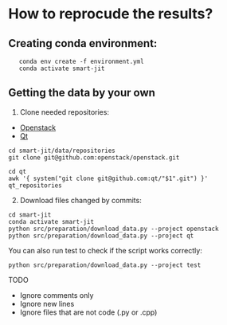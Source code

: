 
# How to reprocude the results?

## Creating conda environment:
```
   conda env create -f environment.yml
   conda activate smart-jit
```
## Getting the data by your own

1. Clone needed repositories:
* [Openstack](https://github.com/openstack/openstack)
* [Qt](https://github.com/qt)  

```
cd smart-jit/data/repositories
git clone git@github.com:openstack/openstack.git

cd qt
awk '{ system("git clone git@github.com:qt/"$1".git") }' qt_repositories
```

2. Download files changed by commits:
```
cd smart-jit
conda activate smart-jit
python src/preparation/download_data.py --project openstack
python src/preparation/download_data.py --project qt
```

You can also run test to check if the script works correctly:
```
python src/preparation/download_data.py --project test
```



TODO
* Ignore comments only
* Ignore new lines
* Ignore files that are not code (.py or .cpp)